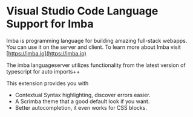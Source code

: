 # Visual Studio Code Language Support for Imba

Imba is programming language for building amazing full-stack webapps. You can
use it on the server and client. To learn more about Imba visit [https://imba.io](https://imba.io)

The imba languageserver utilizes functionality from the latest version of typescript for auto imports++

This extension provides you with

- Contextual Syntax highlighting, discover errors easier.
- A Scrimba theme that a good default look if you want.
- Better autocompletion, it even works for CSS blocks.